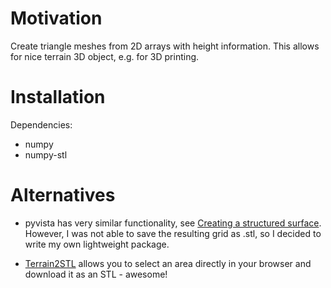 # Motivation

Create triangle meshes from 2D arrays with height information. This allows for nice terrain 3D object, e.g. for 3D printing.

# Installation
Dependencies:
- numpy
- numpy-stl


# Alternatives
- pyvista has very similar functionality, see [Creating a structured surface](https://docs.pyvista.org/version/stable/examples/00-load/create-structured-surface.html#sphx-glr-examples-00-load-create-structured-surface-py).
However, I was not able to save the resulting grid as .stl, so I decided to write my own lightweight package.

- [Terrain2STL](https://jthatch.com/Terrain2STL/) allows you to select an area directly in your browser and download it as an STL - awesome!